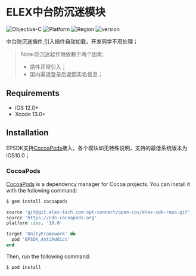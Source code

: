 # ELEX中台防沉迷模块

![Objective-C](https://img.shields.io/badge/Objective--C-blue.svg?style=flat)
![Platform](https://img.shields.io/badge/platform-iOS-A1A1A1?style=flat)
![Region](https://img.shields.io/badge/region-CN-green?style=flat)
![version](https://img.shields.io/badge/iOS-10.0-orange.svg?style=flat)

中台防沉迷插件,引入插件自动加载，开发同学不用处理；
> Note:防沉迷起作用依赖于两个因素;
>- 插件正常引入；
>- 国内渠道登录后返回实名信息；


## Requirements

- iOS 12.0+
- Xcode 13.0+

## Installation

EPSDK支持[CocoaPods](https://cocoapods.org)接入，各个模块如无特殊说明，支持的最低系统版本为iOS10.0；
### CocoaPods
[CocoaPods](http://cocoapods.org) is a dependency manager for Cocoa projects. You can install it with the following command:

```bash
$ gem install cocoapods
```

```ruby
source 'git@git.elex-tech.com:opt-connect/open-ios/elex-sdk-repo.git'
source 'https://cdn.cocoapods.org'
platform :ios, '10.0'

target 'UnityFramework' do
  pod 'EPSDK_AntiAddict'
end
```
Then, run the following command:

```bash
$ pod install
```